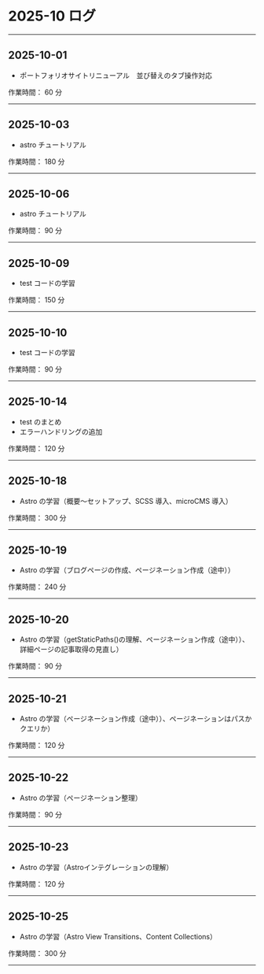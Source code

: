 # 2025-10 ログ

---

## 2025-10-01

- ポートフォリオサイトリニューアル　並び替えのタブ操作対応

作業時間： 60 分

---

## 2025-10-03

- astro チュートリアル

作業時間： 180 分

---

## 2025-10-06

- astro チュートリアル

作業時間： 90 分

---

## 2025-10-09

- test コードの学習

作業時間： 150 分

---

## 2025-10-10

- test コードの学習

作業時間： 90 分

---

## 2025-10-14

- test のまとめ
- エラーハンドリングの追加

作業時間： 120 分

---

## 2025-10-18

- Astro の学習（概要～セットアップ、SCSS 導入、microCMS 導入）

作業時間： 300 分

---

## 2025-10-19

- Astro の学習（ブログページの作成、ページネーション作成（途中））

作業時間： 240 分

---

## 2025-10-20

- Astro の学習（getStaticPaths()の理解、ページネーション作成（途中））、詳細ページの記事取得の見直し）

作業時間： 90 分

---

## 2025-10-21

- Astro の学習（ページネーション作成（途中））、ページネーションはパスかクエリか）

作業時間： 120 分

---

## 2025-10-22

- Astro の学習（ページネーション整理）

作業時間： 90 分

---

## 2025-10-23

- Astro の学習（Astroインテグレーションの理解）

作業時間： 120 分

---

## 2025-10-25

- Astro の学習（Astro View Transitions、Content Collections）

作業時間： 300 分

---
